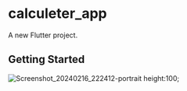 # calculeter_app

A new Flutter project.

## Getting Started

![Screenshot_20240216_222412-portrait](https://github.com/fenishpatel3150/calculeter_app/assets/143187609/d15543db-d211-4089-a103-67ed8e835aa0)
height:100;
